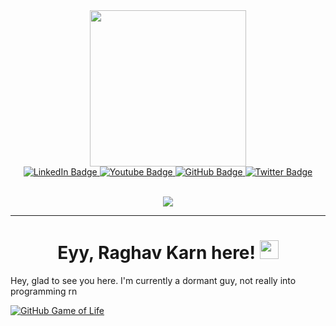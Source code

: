 <div id="header" align="center">
  <img src="https://media.giphy.com/media/v1.Y2lkPTc5MGI3NjExOWJqMDlrcHBtYTBnZDRrMDJieHJvZTVibXc2Nm5vZnFlejFjdzZxaSZlcD12MV9pbnRlcm5hbF9naWZfYnlfaWQmY3Q9Zw/uB86ZyWQsnFSGYe2sA/giphy.gif" width="250px" height=250"/>
  <br>
    <a href="your-linkedin-URL">
    <img src="https://img.shields.io/badge/LinkedIn-white?style=for-the-badge&logo=linkedin&logoColor=blue" alt="LinkedIn Badge"/>
  </a>
  <a href="your-youtube-URL">
    <img src="https://img.shields.io/badge/YouTube-silver?style=for-the-badge&logo=youtube&logoColor=red" alt="Youtube Badge"/>
  </a>
    <a href="https://github.com/raghav-karn">
    <img src="https://img.shields.io/badge/GitHub-grey?style=for-the-badge&logo=GitHub&logoColor=white" alt="GitHub Badge"/>
  </a>
  <a href="your-twitter-URL">
    <img src="https://img.shields.io/badge/X-black?style=for-the-badge&logo=x&logoColor=white" alt="Twitter Badge"/>
  </a>
  <p align="center"> 
  <br>
  <img src="https://profile-counter.glitch.me/raghav-karn/count.svg" />
  </p>
 <!-- <img src="https://komarev.com/ghpvc/?username=raghav-karn&style=flat-circle&color=green" alt=""/><div id="badges">
  </div> -->
</div>

---
<div align="center">
  <h1 align="center">
  Eyy, Raghav Karn here! 
  <img src="https://media.giphy.com/media/hvRJCLFzcasrR4ia7z/giphy.gif" width="30px"/>
  </h1>
</div>
Hey, glad to see you here. I'm currently a dormant guy, not really into programming rn

[![GitHub Game of Life](https://github4life.herokuapp.com/raghav-karn.gif?z=6)](https://github4life.herokuapp.com/raghav-karn)

<!--
**raghav-karn/raghav-karn** is a ✨ _special_ ✨ repository because its `README.md` (this file) appears on your GitHub profile.

Here are some ideas to get you started:

- 🔭 I’m currently working on ...
- 🌱 I’m currently learning ...
- 👯 I’m looking to collaborate on ...
- 🤔 I’m looking for help with ...
- 💬 Ask me about ...
- 📫 How to reach me: ...
- 😄 Pronouns: ...
- ⚡ Fun fact: ...
-->
